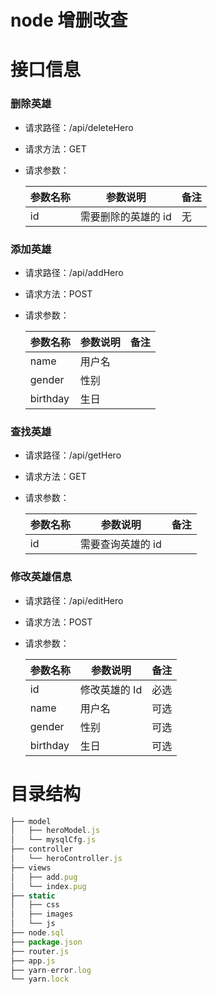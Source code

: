 # node 增删改查

# 接口信息

### 删除英雄

- 请求路径：/api/deleteHero

- 请求方法：GET

- 请求参数：

  | 参数名称 | 参数说明            | 备注 |
  | -------- | ------------------- | ---- |
  | id       | 需要删除的英雄的 id | 无   |

### 添加英雄

- 请求路径：/api/addHero

- 请求方法：POST

- 请求参数：

  | 参数名称 | 参数说明 | 备注 |
  | -------- | -------- | ---- |
  | name     | 用户名   |      |
  | gender   | 性别     |      |
  | birthday | 生日     |      |

### 查找英雄

- 请求路径：/api/getHero

- 请求方法：GET

- 请求参数：

  | 参数名称 | 参数说明          | 备注 |
  | -------- | ----------------- | ---- |
  | id       | 需要查询英雄的 id |      |

### 修改英雄信息

- 请求路径：/api/editHero

- 请求方法：POST

- 请求参数：

  | 参数名称 | 参数说明      | 备注 |
  | -------- | ------------- | ---- |
  | id       | 修改英雄的 Id | 必选 |
  | name     | 用户名        | 可选 |
  | gender   | 性别          | 可选 |
  | birthday | 生日          | 可选 |

# 目录结构

```javascript
├── model
│   ├── heroModel.js
│   └── mysqlCfg.js
├── controller
│   └── heroController.js
├── views
│   ├── add.pug
│   └── index.pug
├── static
│   ├── css
│   ├── images
│   └── js
├── node.sql
├── package.json
├── router.js
├── app.js
├── yarn-error.log
└── yarn.lock

```
